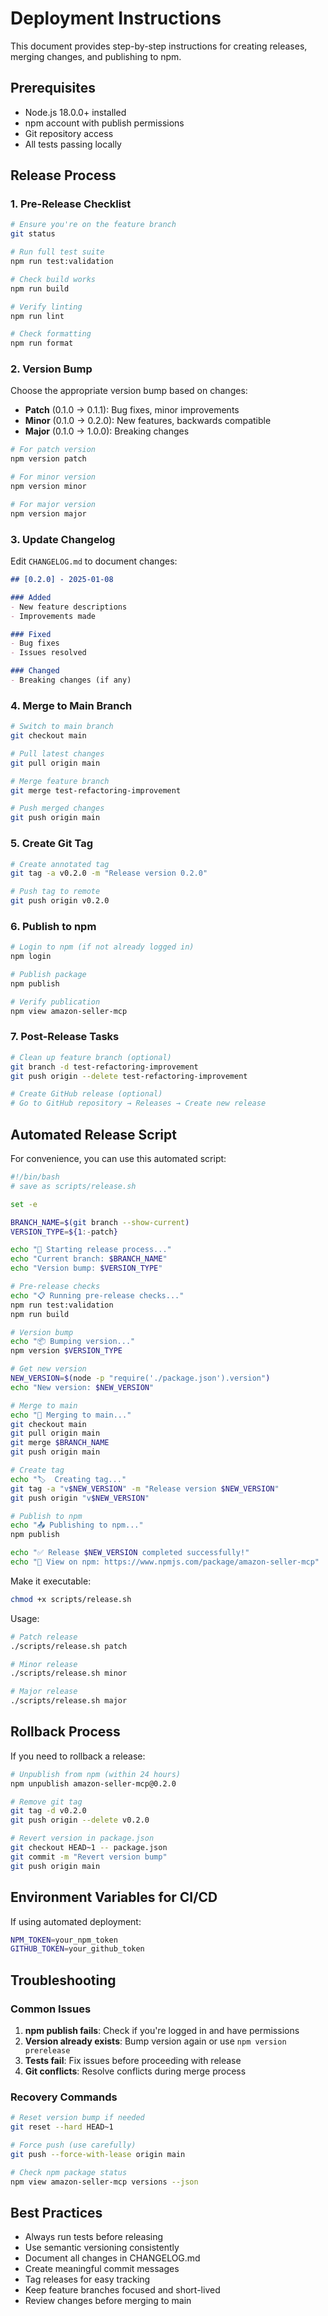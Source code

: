 # Deployment Instructions

This document provides step-by-step instructions for creating releases, merging changes, and publishing to npm.

## Prerequisites

- Node.js 18.0.0+ installed
- npm account with publish permissions
- Git repository access
- All tests passing locally

## Release Process

### 1. Pre-Release Checklist

```bash
# Ensure you're on the feature branch
git status

# Run full test suite
npm run test:validation

# Check build works
npm run build

# Verify linting
npm run lint

# Check formatting
npm run format
```

### 2. Version Bump

Choose the appropriate version bump based on changes:

- **Patch** (0.1.0 → 0.1.1): Bug fixes, minor improvements
- **Minor** (0.1.0 → 0.2.0): New features, backwards compatible
- **Major** (0.1.0 → 1.0.0): Breaking changes

```bash
# For patch version
npm version patch

# For minor version
npm version minor

# For major version
npm version major
```

### 3. Update Changelog

Edit `CHANGELOG.md` to document changes:

```markdown
## [0.2.0] - 2025-01-08

### Added
- New feature descriptions
- Improvements made

### Fixed
- Bug fixes
- Issues resolved

### Changed
- Breaking changes (if any)
```

### 4. Merge to Main Branch

```bash
# Switch to main branch
git checkout main

# Pull latest changes
git pull origin main

# Merge feature branch
git merge test-refactoring-improvement

# Push merged changes
git push origin main
```

### 5. Create Git Tag

```bash
# Create annotated tag
git tag -a v0.2.0 -m "Release version 0.2.0"

# Push tag to remote
git push origin v0.2.0
```

### 6. Publish to npm

```bash
# Login to npm (if not already logged in)
npm login

# Publish package
npm publish

# Verify publication
npm view amazon-seller-mcp
```

### 7. Post-Release Tasks

```bash
# Clean up feature branch (optional)
git branch -d test-refactoring-improvement
git push origin --delete test-refactoring-improvement

# Create GitHub release (optional)
# Go to GitHub repository → Releases → Create new release
```

## Automated Release Script

For convenience, you can use this automated script:

```bash
#!/bin/bash
# save as scripts/release.sh

set -e

BRANCH_NAME=$(git branch --show-current)
VERSION_TYPE=${1:-patch}

echo "🚀 Starting release process..."
echo "Current branch: $BRANCH_NAME"
echo "Version bump: $VERSION_TYPE"

# Pre-release checks
echo "📋 Running pre-release checks..."
npm run test:validation
npm run build

# Version bump
echo "📦 Bumping version..."
npm version $VERSION_TYPE

# Get new version
NEW_VERSION=$(node -p "require('./package.json').version")
echo "New version: $NEW_VERSION"

# Merge to main
echo "🔄 Merging to main..."
git checkout main
git pull origin main
git merge $BRANCH_NAME
git push origin main

# Create tag
echo "🏷️  Creating tag..."
git tag -a "v$NEW_VERSION" -m "Release version $NEW_VERSION"
git push origin "v$NEW_VERSION"

# Publish to npm
echo "📤 Publishing to npm..."
npm publish

echo "✅ Release $NEW_VERSION completed successfully!"
echo "🔗 View on npm: https://www.npmjs.com/package/amazon-seller-mcp"
```

Make it executable:
```bash
chmod +x scripts/release.sh
```

Usage:
```bash
# Patch release
./scripts/release.sh patch

# Minor release
./scripts/release.sh minor

# Major release
./scripts/release.sh major
```

## Rollback Process

If you need to rollback a release:

```bash
# Unpublish from npm (within 24 hours)
npm unpublish amazon-seller-mcp@0.2.0

# Remove git tag
git tag -d v0.2.0
git push origin --delete v0.2.0

# Revert version in package.json
git checkout HEAD~1 -- package.json
git commit -m "Revert version bump"
git push origin main
```

## Environment Variables for CI/CD

If using automated deployment:

```bash
NPM_TOKEN=your_npm_token
GITHUB_TOKEN=your_github_token
```

## Troubleshooting

### Common Issues

1. **npm publish fails**: Check if you're logged in and have permissions
2. **Version already exists**: Bump version again or use `npm version prerelease`
3. **Tests fail**: Fix issues before proceeding with release
4. **Git conflicts**: Resolve conflicts during merge process

### Recovery Commands

```bash
# Reset version bump if needed
git reset --hard HEAD~1

# Force push (use carefully)
git push --force-with-lease origin main

# Check npm package status
npm view amazon-seller-mcp versions --json
```

## Best Practices

- Always run tests before releasing
- Use semantic versioning consistently
- Document all changes in CHANGELOG.md
- Create meaningful commit messages
- Tag releases for easy tracking
- Keep feature branches focused and short-lived
- Review changes before merging to main